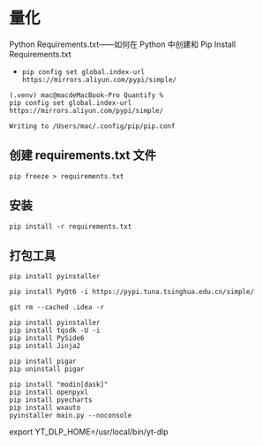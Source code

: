# 量化

Python Requirements.txt——如何在 Python 中创建和 Pip Install Requirements.txt



- `pip config set global.index-url https://mirrors.aliyun.com/pypi/simple/`

```
(.venv) mac@macdeMacBook-Pro Quantify % 
pip config set global.index-url https://mirrors.aliyun.com/pypi/simple/

Writing to /Users/mac/.config/pip/pip.conf

```

## 创建 requirements.txt 文件

`pip freeze > requirements.txt`

## 安装

`pip install -r requirements.txt`

## 打包工具

`pip install pyinstaller`

`pip install PyQt6 -i https://pypi.tuna.tsinghua.edu.cn/simple/`


```git
git rm --cached .idea -r
```

```
pip install pyinstaller
pip install tqsdk -U -i 
pip install PySide6
pip install Jinja2

pip install pigar
pip uninstall pigar

pip install "modin[dask]"
pip install openpyxl
pip install pyecharts
pip install wxauto
pyinstaller main.py --noconsole
```


export YT_DLP_HOME=/usr/local/bin/yt-dlp
